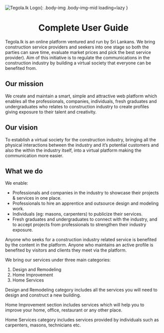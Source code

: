 ![Tegola.lk Logo](/images/logo-colored.svg){: .body-img .body-img-mid loading=lazy }

<h1 style="text-align: center;">
Complete User Guide
</h1>

Tegola.lk is an online platform ventured and run by Sri Lankans. We bring construction service providers and seekers into one stage so both the parties can save time, evaluate market prices and pick the best service provider). Aim of this initiative is to regulate the communications in the construction industry by building a virtual society that everyone can be benefited from.

## Our mission

We create and maintain a smart, simple and attractive web platform which enables all the professionals, companies, individuals, fresh graduates and undergraduates who relates to construction industry to create profiles giving exposure to their talent and creativity.

## Our vision

To establish a virtual society for the construction industry, bringing all the physical interactions between the industry and it’s potential customers and also the within the industry itself, into a virtual platform making the communication more easier.

## What we do

We enable:

- Professionals and companies in the industry to showcase their projects & services in one place.
- Professionals to hire an apprentice and outsource design and modeling work.
- Individuals (eg: masons, carpenters) to publicize their services.
- Fresh graduates and undergraduates to connect with the industry, and to accept projects from professionals to strengthen their industry exposure.

Anyone who seeks for a construction industry related service is benefited by the content in the platform. Anyone who maintains an active profile is benefited by visitors and clients they meet via the platform.

We bring our services under three main categories:

1. Design and Remodeling
2. Home Improvement
3. Home Services

Design and Remodeling category includes all the services you will need to design and construct a new building.

Home Improvement section includes services which will help you to improve your home, office, restaurant or any other place.

Home Services category includes services provided by individuals such as carpenters, masons, technicians etc.
